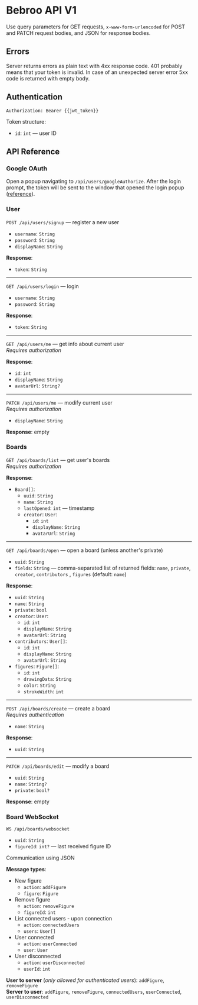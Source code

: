 # Bebroo API V1

Use query parameters for GET requests, `x-www-form-urlencoded` for POST and PATCH request bodies, and JSON for response
bodies.

## Errors

Server returns errors as plain text with 4xx response code. 401 probably means that your token is invalid. In case of an
unexpected server error 5xx code is returned with empty body.

## Authentication

`Authorization: Bearer {{jwt_token}}`

Token structure:

- `id`: `int` — user ID

## API Reference

### Google OAuth

Open a popup navigating to `/api/users/googleAuthorize`. After the login prompt, the token will be sent to the window that opened
the login popup ([reference](src/main/resources/templates/googleOAuthSuccess.ftl)).

### User

`POST /api/users/signup` — register a new user

- `username`: `String`
- `password`: `String`
- `displayName`: `String`

**Response**:

- `token`: `String`

---

`GET /api/users/login` — login

- `username`: `String`
- `password`: `String`

**Response**:

- `token`: `String`

---

`GET /api/users/me` — get info about current user  
*Requires authorization*

**Response**:

- `id`: `int`
- `displayName`: `String`
- `avatarUrl`: `String?`

---

`PATCH /api/users/me` — modify current user  
*Requires authorization*

- `displayName`: `String`

**Response**:
empty

### Boards

`GET /api/boards/list` — get user's boards  
*Requires authorization*

**Response**:

- `Board[]`:
    - `uuid`: `String`
    - `name`: `String`
    - `lastOpened`: `int` — timestamp
    - `creator`: `User`:
        - `id`: `int`
        - `displayName`: `String`
        - `avatarUrl`: `String`

---

`GET /api/boards/open` — open a board (unless another's private)

- `uuid`: `String`
- `fields`: `String` — comma-separated list of returned fields: `name`, `private`, `creator`, `contributors`
  , `figures` (default: `name`)

**Response**:

- `uuid`: `String`
- `name`: `String`
- `private`: `bool`
- `creator`: `User`:
    - `id`: `int`
    - `displayName`: `String`
    - `avatarUrl`: `String`
- `contributors`: `User[]`:
    - `id`: `int`
    - `displayName`: `String`
    - `avatarUrl`: `String`
- `figures`: `Figure[]`:
    - `id`: `int`
    - `drawingData`: `String`
    - `color`: `String`
    - `strokeWidth`: `int`

---

`POST /api/boards/create` — create a board  
*Requires authentication*

- `name`: `String`

**Response**:

- `uuid`: `String`

---

`PATCH /api/boards/edit` — modify a board

- `uuid`: `String`
- `name`: `String?`
- `private`: `bool?`

**Response**: empty

### Board WebSocket

`WS /api/boards/websocket`

- `uuid`: `String`
- `figureId`: `int?` — last received figure ID

Communication using JSON

**Message types**:

- New figure
    - `action`: `addFigure`
    - `figure`: `Figure`
- Remove figure
    - `action`: `removeFigure`
    - `figureId`: `int`
- List connected users - upon connection
    - `action`: `connectedUsers`
    - `users`: `User[]`
- User connected
    - `action`: `userConnected`
    - `user`: `User`
- User disconnected
    - `action`: `userDisconnected`
    - `userId`: `int`

**User to server** (*only allowed for authenticated users*): `addFigure`, `removeFigure`  
**Server to user**: `addFigure`, `removeFigure`, `connectedUsers`, `userConnected`, `userDisconnected`  